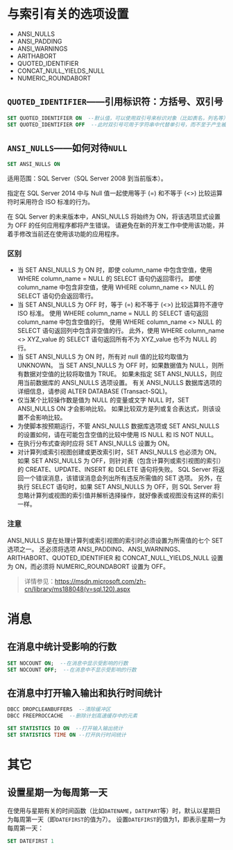 # 与索引有关的选项设置
* ANSI_NULLS
* ANSI_PADDING
* ANSI_WARNINGS
* ARITHABORT
* QUOTED_IDENTIFIER
* CONCAT_NULL_YIELDS_NULL
* NUMERIC_ROUNDABORT


## `QUOTED_IDENTIFIER`——引用标识符：方括号、双引号
```sql
SET QUOTED_IDENTIFIER ON  --默认值，可以使用双引号来标识对象（比如表名，列名等）
SET QUOTED_IDENTIFIER OFF  --此时双引号可用于字符串中代替单引号，而不至于产生被误识别为对象的错误
```

## `ANSI_NULLS`——如何对待`NULL`
```sql
SET ANSI_NULLS ON
```

适用范围：SQL Server（SQL Server 2008 到当前版本）。

指定在 SQL Server 2014 中与 Null 值一起使用等于 (=) 和不等于 (<>) 比较运算符时采用符合 ISO 标准的行为。

在 SQL Server 的未来版本中，ANSI_NULLS 将始终为 ON，将该选项显式设置为 OFF 的任何应用程序都将产生错误。 请避免在新的开发工作中使用该功能，并着手修改当前还在使用该功能的应用程序。

### 区别
* 当 SET ANSI_NULLS 为 ON 时，即使 column_name 中包含空值，使用 WHERE column_name = NULL 的 SELECT 语句仍返回零行。 即使 column_name 中包含非空值，使用 WHERE column_name <> NULL 的 SELECT 语句仍会返回零行。
* 当 SET ANSI_NULLS 为 OFF 时，等于 (=) 和不等于 (<>) 比较运算符不遵守 ISO 标准。 使用 WHERE column_name = NULL 的 SELECT 语句返回 column_name 中包含空值的行。 使用 WHERE column_name <> NULL 的 SELECT 语句返回列中包含非空值的行。 此外，使用 WHERE column_name <> XYZ_value 的 SELECT 语句返回所有不为 XYZ_value 也不为 NULL 的行。
* 当 SET ANSI_NULLS 为 ON 时，所有对 null 值的比较均取值为 UNKNOWN。 当 SET ANSI_NULLS 为 OFF 时，如果数据值为 NULL，则所有数据对空值的比较将取值为 TRUE。 如果未指定 SET ANSI_NULLS，则应用当前数据库的 ANSI_NULLS 选项设置。 有关 ANSI_NULLS 数据库选项的详细信息，请参阅 ALTER DATABASE (Transact-SQL)。
* 仅当某个比较操作数是值为 NULL 的变量或文字 NULL 时，SET ANSI_NULLS ON 才会影响比较。 如果比较双方是列或复合表达式，则该设置不会影响比较。
* 为使脚本按预期运行，不管 ANSI_NULLS 数据库选项或 SET ANSI_NULLS 的设置如何，请在可能包含空值的比较中使用 IS NULL 和 IS NOT NULL。
* 在执行分布式查询时应将 SET ANSI_NULLS 设置为 ON。
* 对计算列或索引视图创建或更改索引时，SET ANSI_NULLS 也必须为 ON。 如果 SET ANSI_NULLS 为 OFF，则针对表（包含计算列或索引视图的索引）的 CREATE、UPDATE、INSERT 和 DELETE 语句将失败。 SQL Server 将返回一个错误消息，该错误消息会列出所有违反所需值的 SET 选项。 另外，在执行 SELECT 语句时，如果 SET ANSI_NULLS 为 OFF，则 SQL Server 将忽略计算列或视图的索引值并解析选择操作，就好像表或视图没有这样的索引一样。

### 注意
ANSI_NULLS 是在处理计算列或索引视图的索引时必须设置为所需值的七个 SET 选项之一。 还必须将选项 ANSI_PADDING、ANSI_WARNINGS、ARITHABORT、QUOTED_IDENTIFIER 和 CONCAT_NULL_YIELDS_NULL 设置为 ON，而必须将 NUMERIC_ROUNDABORT 设置为 OFF。

> 详情参见：https://msdn.microsoft.com/zh-cn/library/ms188048(v=sql.120).aspx




# 消息
## 在消息中统计受影响的行数
```sql
SET NOCOUNT ON;  --在消息中显示受影响的行数
SET NOCOUNT OFF;  --在消息中不显示受影响的行数
```

## 在消息中打开输入输出和执行时间统计
```sql
DBCC DROPCLEANBUFFERS  --清除缓冲区
DBCC FREEPROCCACHE  --删除计划高速缓存中的元素

SET STATISTICS IO ON  --打开输入输出统计
SET STATISTICS TIME ON --打开执行时间统计
```


# 其它
## 设置星期一为每周第一天
在使用与星期有关的时间函数（比如`DATENAME`，`DATEPART`等）时，默认以星期日为每周第一天（即`DATEFIRST`的值为7）。
设置`DATEFIRST`的值为1，即表示星期一为每周第一天：
```sql
SET DATEFIRST 1
```
